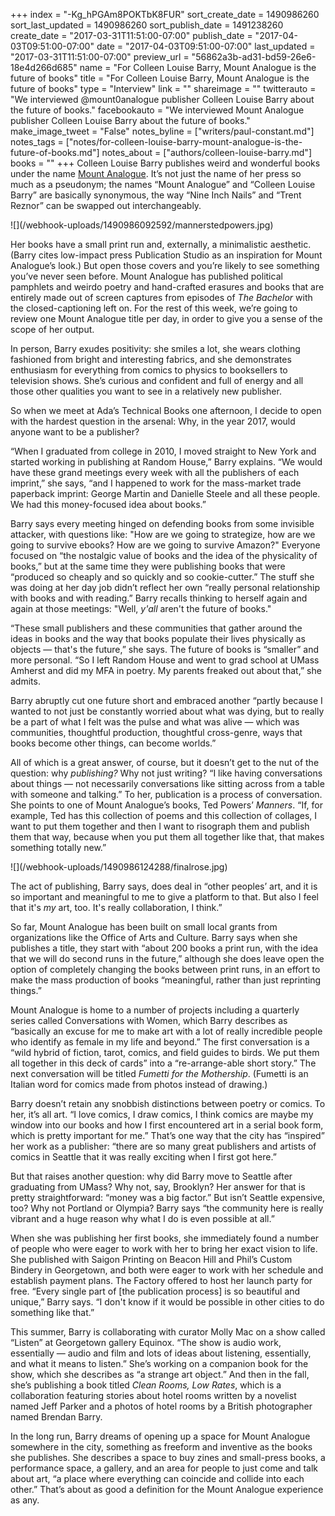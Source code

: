 +++
index = "-Kg_hPGAm8POKTbK8FUR"
sort_create_date = 1490986260
sort_last_updated = 1490986260
sort_publish_date = 1491238260
create_date = "2017-03-31T11:51:00-07:00"
publish_date = "2017-04-03T09:51:00-07:00"
date = "2017-04-03T09:51:00-07:00"
last_updated = "2017-03-31T11:51:00-07:00"
preview_url = "56862a3b-ad31-bd59-26e6-18e4d266d685"
name = "For Colleen Louise Barry, Mount Analogue is the future of books"
title = "For Colleen Louise Barry, Mount Analogue is the future of books"
type = "Interview"
link = ""
shareimage = ""
twitterauto = "We interviewed @mount0analogue publisher Colleen Louise Barry about the future of books."
facebookauto = "We interviewed Mount Analogue publisher Colleen Louise Barry about the future of books."
make_image_tweet = "False"
notes_byline = ["writers/paul-constant.md"]
notes_tags = ["notes/for-colleen-louise-barry-mount-analogue-is-the-future-of-books.md"]
notes_about = ["authors/colleen-louise-barry.md"]
books = ""
+++
Colleen Louise Barry publishes weird and wonderful books under the name [Mount Analogue](http://www.mount-analogue.com/). It’s not just the name of her press so much as a pseudonym; the names “Mount Analogue” and “Colleen Louise Barry” are basically synonymous, the way “Nine Inch Nails” and “Trent Reznor” can be swapped out interchangeably.

<p class="image-left">![](/webhook-uploads/1490986092592/mannerstedpowers.jpg)</p>

Her books have a small print run and, externally, a minimalistic aesthetic. (Barry cites low-impact press Publication Studio as an inspiration for Mount Analogue’s look.) But open those covers and you’re likely to see something you’ve never seen before. Mount Analogue has published political pamphlets and weirdo poetry and hand-crafted erasures and books that are entirely made out of screen captures from episodes of *The Bachelor* with the closed-captioning left on. For the rest of this week, we’re going to review one Mount Analogue title per day, in order to give you a sense of the scope of her output.

In person, Barry exudes positivity: she smiles a lot, she wears clothing fashioned from bright and interesting fabrics, and she demonstrates enthusiasm for everything from comics to physics to booksellers to television shows. She’s curious and confident and full of energy and all those other qualities you want to see in a relatively new publisher.

So when we meet at Ada’s Technical Books one afternoon, I decide to open with the hardest question in the arsenal: Why, in the year 2017, would anyone want to be a publisher? 

“When I graduated from college in 2010, I moved straight to New York and started working in publishing at Random House,” Barry explains. “We would have these grand meetings every week with all the publishers of each imprint,” she says, “and I happened to work for the mass-market trade paperback imprint: George Martin and Danielle Steele and all these people. We had this money-focused idea about books.” 

Barry says every meeting hinged on defending books from some invisible attacker, with questions like: "How are we going to strategize, how are we going to survive ebooks? How are we going to survive Amazon?" Everyone focused on “the nostalgic value of books and the idea of the physicality of books,” but at the same time they were publishing books that were “produced so cheaply and so quickly and so cookie-cutter.” The stuff she was doing at her day job didn’t reflect her own “really personal relationship with books and with reading.” Barry recalls thinking to herself again and again at those meetings: "Well, *y'all* aren't the future of books." 

“These small publishers and these communities that gather around the ideas in books and the way that books populate their lives physically as objects — that's the future,” she says. The future of books is “smaller” and more personal. “So I left Random House and went to grad school at UMass Amherst and did my MFA in poetry. My parents freaked out about that,” she admits.

Barry abruptly cut one future short and embraced another “partly because I wanted to not just be constantly worried about what was dying, but to really be a part of what I felt was the pulse and what was alive — which was communities, thoughtful production, thoughtful cross-genre, ways that books become other things, can become worlds.”

All of which is a great answer, of course, but it doesn’t get to the nut of the question: why *publishing?* Why not just writing? “I like having conversations about things — not necessarily conversations like sitting across from a table with someone and talking.” To her, publication is a process of conversation. She points to one of Mount Analogue’s books, Ted Powers’ *Manners*. “If, for example, Ted has this collection of poems and this collection of collages, I want to put them together and then I want to risograph them and publish them that way, because when you put them all together like that, that makes something totally new.”

<p class="image-left">![](/webhook-uploads/1490986124288/finalrose.jpg)</p>

The act of publishing, Barry says, does deal in “other peoples’ art, and it is so important and meaningful to me to give a platform to that. But also I feel that it's *my* art, too. It's really collaboration, I think.”

So far, Mount Analogue has been built on small local grants from organizations like the Office of Arts and Culture. Barry says when she publishes a title, they start with “about 200 books a print run, with the idea that we will do second runs in the future,” although she does leave open the option of completely changing the books between print runs, in an effort to make the mass production of books “meaningful, rather than just reprinting things.”

Mount Analogue is home to a number of projects including a quarterly series called Conversations with Women, which Barry describes as “basically an excuse for me to make art with a lot of really incredible people who identify as female in my life and beyond.” The first conversation is a “wild hybrid of fiction, tarot, comics, and field guides to birds. We put them all together in this deck of cards” into a “re-arrange-able short story.” The next conversation will be titled *Fumetti for the Mothership*. (Fumetti is an Italian word for comics made from photos instead of drawing.)

Barry doesn’t retain any snobbish distinctions between poetry or comics. To her, it’s all art. “I love comics, I draw comics, I think comics are maybe my window into our books and how I first encountered art in a serial book form, which is pretty important for me.” That’s one way that the city has “inspired” her work as a publisher: “there are so many great publishers and artists of comics in Seattle that it was really exciting when I first got here.”

But that raises another question: why did Barry move to Seattle after graduating from UMass? Why not, say, Brooklyn? Her answer for that is pretty straightforward: “money was a big factor.” But isn’t Seattle expensive, too? Why not Portland or Olympia? Barry says “the community here is really vibrant and a huge reason why what I do is even possible at all.”

When she was publishing her first books, she immediately found a number of people who were eager to work with her to bring her exact vision to life. She published with Saigon Printing on Beacon Hill and Phil’s Custom Bindery in Georgetown, and both were eager to work with her schedule and establish payment plans. The Factory offered to host her launch party for free. “Every single part of [the publication process] is so beautiful and unique,” Barry says. “I don't know if it would be possible in other cities to do something like that.”

This summer, Barry is collaborating with curator Molly Mac on a show called “Listen” at Georgetown gallery Equinox. “The show is audio work, essentially — audio and film and lots of ideas about listening, essentially, and what it means to listen.” She’s working on a companion book for the show, which she describes as “a strange art object.” And then in the fall, she’s publishing a book titled *Clean Rooms, Low Rates*, which is a collaboration featuring stories about hotel rooms written by a novelist named Jeff Parker and a photos of hotel rooms by a British photographer named Brendan Barry. 

In the long run, Barry dreams of opening up a space for Mount Analogue somewhere in the city, something as freeform and inventive as the books she publishes. She describes a space to buy zines and small-press books, a performance space, a gallery, and an area for people to just come and talk about art, “a place where everything can coincide and collide into each other.” That’s about as good a definition for the Mount Analogue experience as any.
